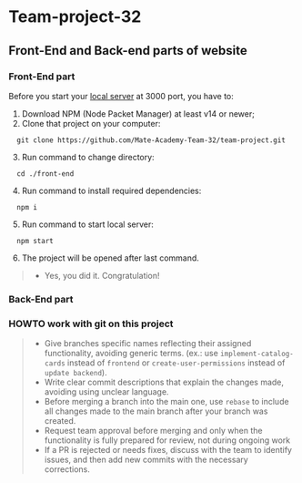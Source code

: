 # Team-project-32

## Front-End and Back-end parts of website

### Front-End part

Before you start your [local server](http://localhost:3000/) at 3000 port, you have to:

1. Download NPM (Node Packet Manager) at least v14 or newer;
2. Clone that project on your computer:

```
  git clone https://github.com/Mate-Academy-Team-32/team-project.git
```

3. Run command to change directory:

```
  cd ./front-end
```

4. Run command to install required dependencies:

```
  npm i
```

5. Run command to start local server:

```
  npm start
```

6. The project will be opened after last command.

> - Yes, you did it. Congratulation!

### Back-End part

### HOWTO work with git on this project

> - Give branches specific names reflecting their assigned functionality, avoiding generic terms. (ex.: use `implement-catalog-cards` instead of `frontend` or `create-user-permissions` instead of `update backend`).
> - Write clear commit descriptions that explain the changes made, avoiding using unclear language.
> - Before merging a branch into the main one, use `rebase` to include all changes made to the main branch after your branch was created.
> - Request team approval before merging and only when the functionality is fully prepared for review, not during ongoing work
> - If a PR is rejected or needs fixes, discuss with the team to identify issues, and then add new commits with the necessary corrections.
